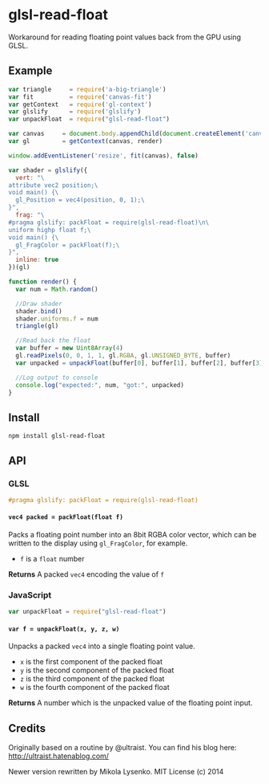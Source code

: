 glsl-read-float
===============
Workaround for reading floating point values back from the GPU using GLSL.

## Example

```javascript
var triangle     = require('a-big-triangle')
var fit          = require('canvas-fit')
var getContext   = require('gl-context')
var glslify      = require('glslify')
var unpackFloat  = require("glsl-read-float")

var canvas     = document.body.appendChild(document.createElement('canvas'))
var gl         = getContext(canvas, render)

window.addEventListener('resize', fit(canvas), false)

var shader = glslify({
  vert: "\
attribute vec2 position;\
void main() {\
  gl_Position = vec4(position, 0, 1);\
}",
  frag: "\
#pragma glslify: packFloat = require(glsl-read-float)\n\
uniform highp float f;\
void main() {\
  gl_FragColor = packFloat(f);\
}",
  inline: true
})(gl)

function render() {
  var num = Math.random()

  //Draw shader
  shader.bind()
  shader.uniforms.f = num
  triangle(gl)

  //Read back the float
  var buffer = new Uint8Array(4)
  gl.readPixels(0, 0, 1, 1, gl.RGBA, gl.UNSIGNED_BYTE, buffer)
  var unpacked = unpackFloat(buffer[0], buffer[1], buffer[2], buffer[3])

  //Log output to console
  console.log("expected:", num, "got:", unpacked)
}
```

## Install

```
npm install glsl-read-float
```

## API

### GLSL

```glsl
#pragma glslify: packFloat = require(glsl-read-float)
```

#### `vec4 packed = packFloat(float f)`
Packs a floating point number into an 8bit RGBA color vector, which can be written to the display using `gl_FragColor`, for example.

* `f` is a `float` number

**Returns** A packed `vec4` encoding the value of `f`

### JavaScript

```javascript
var unpackFloat = require("glsl-read-float")
```

#### `var f = unpackFloat(x, y, z, w)`
Unpacks a packed `vec4` into a single floating point value.

* `x` is the first component of the packed float
* `y` is the second component of the packed float
* `z` is the third component of the packed float
* `w` is the fourth component of the packed float

**Returns** A number which is the unpacked value of the floating point input.

## Credits

Originally based on a routine by @ultraist. You can find his blog here: http://ultraist.hatenablog.com/

Newer version rewritten by Mikola Lysenko.  MIT License (c) 2014